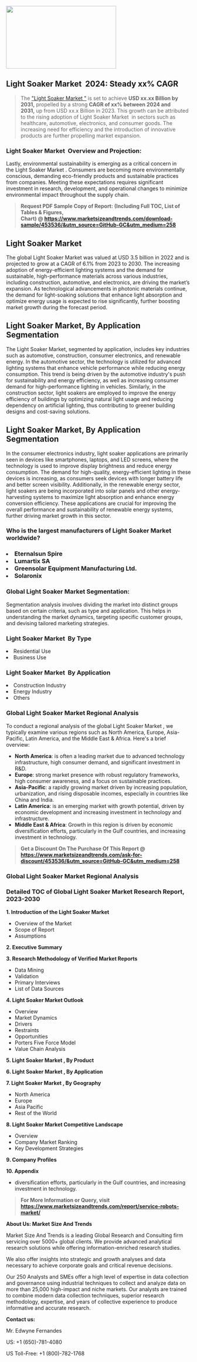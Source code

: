 <p><img class="alignnone size-medium wp-image-20088" src="https://ffe5etoiles.com/wp-content/uploads/2024/12/MST1-300x171.png" alt="" width="300" height="171" /></p><h2 id="ember46" class="ember-view reader-text-block__heading-2">Light Soaker Market &nbsp;2024: Steady&nbsp;xx% CAGR</h2><blockquote id="ember47" class="ember-view reader-text-block__blockquote">The&nbsp;<a class="app-aware-link " href="https://www.marketsizeandtrends.com/download-sample/453536/&utm_source=GitHub-GC&utm_medium=258" target="_blank" data-test-app-aware-link="">"Light Soaker Market "</a>&nbsp;is set to achieve&nbsp;<strong>USD&nbsp;xx.xx&nbsp;Billion by 2031,</strong>&nbsp;propelled by a strong&nbsp;<strong>CAGR of&nbsp;xx% between 2024 and 2031,</strong>&nbsp;up from USD xx.x Billion in 2023. This growth can be attributed to the rising adoption of&nbsp;Light Soaker Market &nbsp;in sectors such as healthcare, automotive, electronics, and consumer goods. The increasing need for efficiency and the introduction of innovative products are further propelling market expansion.</blockquote><h3 id="ember48" class="ember-view reader-text-block__heading-3">Light Soaker Market &nbsp;Overview and Projection:</h3><p id="ember49" class="ember-view reader-text-block__paragraph">Lastly, environmental sustainability is emerging as a critical concern in the&nbsp;Light Soaker Market . Consumers are becoming more environmentally conscious, demanding eco-friendly products and sustainable practices from companies. Meeting these expectations requires significant investment in research, development, and operational changes to minimize environmental impact throughout the supply chain.</p><blockquote id="ember50" class="ember-view reader-text-block__blockquote"><strong>Request PDF Sample Copy of Report: (Including Full TOC, List of Tables &amp; Figures, Chart)&nbsp;@&nbsp;<strong><a href="https://www.marketsizeandtrends.com/download-sample/453536/&utm_source=GitHub-GC&utm_medium=258" target="_blank">https://www.marketsizeandtrends.com/download-sample/453536/&utm_source=GitHub-GC&utm_medium=258</a></strong></strong></blockquote><h3 class=""><h2>Light Soaker Market</h2><p>The global Light Soaker Market was valued at USD 3.5 billion in 2022 and is projected to grow at a CAGR of 6.1% from 2023 to 2030. The increasing adoption of energy-efficient lighting systems and the demand for sustainable, high-performance materials across various industries, including construction, automotive, and electronics, are driving the market’s expansion. As technological advancements in photonic materials continue, the demand for light-soaking solutions that enhance light absorption and optimize energy usage is expected to rise significantly, further boosting market growth during the forecast period.</p><h2>Light Soaker Market, By Application Segmentation</h2><p>The Light Soaker Market, segmented by application, includes key industries such as automotive, construction, consumer electronics, and renewable energy. In the automotive sector, the technology is utilized for advanced lighting systems that enhance vehicle performance while reducing energy consumption. This trend is being driven by the automotive industry's push for sustainability and energy efficiency, as well as increasing consumer demand for high-performance lighting in vehicles. Similarly, in the construction sector, light soakers are employed to improve the energy efficiency of buildings by optimizing natural light usage and reducing dependency on artificial lighting, thus contributing to greener building designs and cost-saving solutions.</p><h2>Light Soaker Market, By Application Segmentation</h2><p>In the consumer electronics industry, light soaker applications are primarily seen in devices like smartphones, laptops, and LED screens, where the technology is used to improve display brightness and reduce energy consumption. The demand for high-quality, energy-efficient lighting in these devices is increasing, as consumers seek devices with longer battery life and better screen visibility. Additionally, in the renewable energy sector, light soakers are being incorporated into solar panels and other energy-harvesting systems to maximize light absorption and enhance energy conversion efficiency. These applications are crucial for improving the overall performance and sustainability of renewable energy systems, further driving market growth in this sector.</p></h3><h3 id="" class="">Who is the largest manufacturers of&nbsp;Light Soaker Market worldwide?</h3><h3 class=""></Li><Li>Eternalsun Spire</Li><Li> Lumartix SA</Li><Li> Greensolar Equipment Manufacturing Ltd.</Li><Li> Solaronix</h3><h3 id="ember53" class="ember-view reader-text-block__heading-3">Global&nbsp;Light Soaker Market Segmentation:</h3><p id="ember54" class="ember-view reader-text-block__paragraph">Segmentation analysis involves dividing the market into distinct groups based on certain criteria, such as type and application. This helps in understanding the market dynamics, targeting specific customer groups, and devising tailored marketing strategies.</p><h3 id="" class="">Light Soaker Market &nbsp;By Type</h3><p></Li><Li>Residential Use</Li><Li> Business Use</p><h3 id="" class="">Light Soaker Market &nbsp;By Application</h3><p class=""></Li><Li>Construction Industry</Li><Li> Energy Industry</Li><Li> Others</p><h3 id="ember62" class="ember-view reader-text-block__heading-3">Global Light Soaker Market Regional Analysis</h3><p id="ember63" class="ember-view reader-text-block__paragraph">To conduct a regional analysis of the global Light Soaker Market , we typically examine various regions such as North America, Europe, Asia-Pacific, Latin America, and the Middle East &amp; Africa. Here's a brief overview:</p><ul><li><strong>North America</strong>: is often a leading market due to advanced technology infrastructure, high consumer demand, and significant investment in R&amp;D.</li><li><strong>Europe</strong>: strong market presence with robust regulatory frameworks, high consumer awareness, and a focus on sustainable practices.</li><li><strong>Asia-Pacific</strong>: a rapidly growing market driven by increasing population, urbanization, and rising disposable incomes, especially in countries like China and India.</li><li><strong>Latin America</strong>: is an emerging market with growth potential, driven by economic development and increasing investment in technology and infrastructure.</li><li><strong>Middle East &amp; Africa</strong>: Growth in this region is driven by economic diversification efforts, particularly in the Gulf countries, and increasing investment in technology.</li></ul><blockquote id="ember61" class="ember-view reader-text-block__blockquote"><strong>Get a Discount On The Purchase Of This Report @ <strong><a href="https://html-cleaner.com/" target="">https://www.marketsizeandtrends.com/ask-for-discount/453536/&utm_source=GitHub-GC&utm_medium=258</a></strong></strong></blockquote><h3 id="ember62" class="ember-view reader-text-block__heading-3">Global Light Soaker Market Regional Analysis</h3><h3 id="" class="">Detailed TOC of Global Light Soaker Market Research Report, 2023-2030</h3><p id="" class=""><strong>1. Introduction of the Light Soaker Market </strong></p><ul><li>Overview of the Market</li><li>Scope of Report</li><li>Assumptions</li></ul><p id="" class=""><strong>2. Executive Summary</strong></p><p id="" class=""><strong>3. Research Methodology of Verified Market Reports</strong></p><ul><li>Data Mining</li><li>Validation</li><li>Primary Interviews</li><li>List of Data Sources</li></ul><p id="" class=""><strong>4. Light Soaker Market Outlook</strong></p><ul><li>Overview</li><li>Market Dynamics</li><li>Drivers</li><li>Restraints</li><li>Opportunities</li><li>Porters Five Force Model</li><li>Value Chain Analysis</li></ul><p id="" class=""><strong>5. Light Soaker Market , By Product</strong></p><p id="" class=""><strong>6. Light Soaker Market , By Application</strong></p><p id="" class=""><strong>7. Light Soaker Market , By Geography</strong></p><ul><li>North America</li><li>Europe</li><li>Asia Pacific</li><li>Rest of the World</li></ul><p id="" class=""><strong>8. Light Soaker Market Competitive Landscape</strong></p><ul><li>Overview</li><li>Company Market Ranking</li><li>Key Development Strategies</li></ul><p id="" class=""><strong>9. Company Profiles</strong></p><p id="" class=""><strong>10. Appendix</strong></p><ul><li>diversification efforts, particularly in the Gulf countries, and increasing investment in technology.</li></ul><blockquote id="ember65" class="ember-view reader-text-block__blockquote"><strong>For More Information or Query, visit <strong><strong><a href="https://html-cleaner.com/" target="">https://www.marketsizeandtrends.com/report/service-robots-market/</a></strong></strong></strong></blockquote><p id="" class=""><strong>About Us: Market Size And Trends</strong></p><p id="" class="">Market Size And Trends is a leading Global Research and Consulting firm servicing over 5000+ global clients. We provide advanced analytical research solutions while offering information-enriched research studies.</p><p id="" class="">We also offer insights into strategic and growth analyses and data necessary to achieve corporate goals and critical revenue decisions.</p><p id="" class="">Our 250 Analysts and SMEs offer a high level of expertise in data collection and governance using industrial techniques to collect and analyze data on more than 25,000 high-impact and niche markets. Our analysts are trained to combine modern data collection techniques, superior research methodology, expertise, and years of collective experience to produce informative and accurate research.</p><p id="" class=""><strong>Contact us:</strong></p><p id="" class="">Mr. Edwyne Fernandes</p><p id="" class="">US: +1 (650)-781-4080</p><p id="" class="">US Toll-Free: +1 (800)-782-1768</p>
